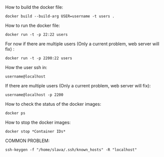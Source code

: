 How to build the docker file:

`docker build --build-arg USER=username -t users .`

How to run the docker file:

`docker run -t -p 22:22 users`

For now if there are multiple users (Only a current problem, web server will fix) : 

`docker run -t -p 2200:22 users`

How the user ssh in:

`username@localhost`

If there are multiple users (Only a current problem, web server will fix):

`username@localhost -p 2200`

How to check the status of the docker images:

`docker ps`

How to stop the docker images:

`docker stop *Container IDs*`

COMMON PROBLEM:

`ssh-keygen -f "/home/slava/.ssh/known_hosts" -R "localhost"`


